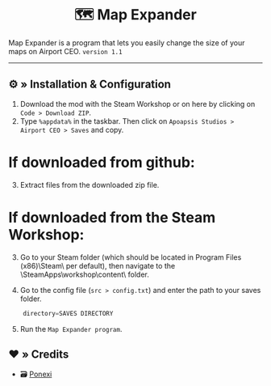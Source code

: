 <h1 align="center">
 🗺️ Map Expander
</h1>

<!--# [OUTDATED - NO MORE UPDATE ]-->

Map Expander is a program that lets you easily change the size of your maps on Airport CEO. `version 1.1`

---

## ⚙ » Installation & Configuration

1. Download the mod with the Steam Workshop or on here by clicking on `Code > Download ZIP`.
2. Type `%appdata%` in the taskbar. Then click on `Apoapsis Studios > Airport CEO > Saves` and copy. 

# If downloaded from github:
3. Extract files from the downloaded zip file.

# If downloaded from the Steam Workshop:
3. Go to your Steam folder (which should be located in Program Files (x86)\Steam\ per default), then navigate to the \SteamApps\workshop\content\ folder.

4. Go to the config file (`src > config.txt`) and enter the path to your saves folder.

```js
    directory=SAVES DIRECTORY
```

5. Run the `Map Expander program`.

## ❤️ » Credits

* 🗃️ [Ponexi](https://github.com/PoNexiOFF)
